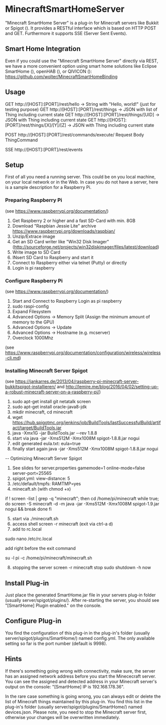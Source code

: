 # MinecraftSmartHomeServer

"Minecraft SmartHome Server" is a plug-in for Minecraft servers like Bukkit or Spigot (). It provides a RESTful interface which is based on HTTP POST and GET. Furthermore it supports SSE (Server Sent Events).

## Smart Home Integration

Even if you could use the "Minecraft SmartHome Server" directly via REST, we have a more convenient option using smart home solutions like Eclipse SmartHome (), openHAB (), or QIVICON (): https://github.com/wolter/MinecraftSmartHomeBinding

## Usage

GET http://[HOST]:[PORT]/rest/hello -> String with "Hello, world!" (just for testing purpose)
GET http://[HOST]:[PORT]/rest/things -> JSON with list of Thing including current state
GET http://[HOST]:[PORT]/rest/things/[UID] -> JSON with Thing including current state
GET http://[HOST]:[PORT]/rest/things/[X]/[Y]/[Z] -> JSON with Thing including current state

POST http://[HOST]:[PORT]/rest/commands/execute/
Request Body ThingCommand

SSE http://[HOST]:[PORT]/rest/events

## Setup

First of all you need a running server. This could be on you local machine, on your local network or in the Web. In case you do not have a server, here is a sample description for a Raspberry Pi.

### Preparing Raspberry Pi

(see https://www.raspberrypi.org/documentation/)

1. Get Raspberry 2 or higher and a fast SD-Card with min. 8GB
2. Download "Raspbian Jessie Lite" archive https://www.raspberrypi.org/downloads/raspbian/
3. Unzip/Extrace image
4. Get an SD Card writer like "Win32 Disk Imager" (http://sourceforge.net/projects/win32diskimager/files/latest/download)
5. Write image to SD Card
6. INsert SD Card to Raspberry and start it
7. Connect to Raspberry either via telnet (Putty) or directly
8. Login is pi raspberry

### Configure Raspberry Pi

(see https://www.raspberrypi.org/documentation/)

1. Start and Connect to Raspberry Login as pi raspberry
2. sudo raspi-config
3. Expand Filesystem
4. Advanced Options -> Memory Split (Assign the minimum amount of memory to the GPU)
4. Advanced Options -> Update
5. Advanced Options -> Hostname (e.g. mcserver)
6. Overclock 1000Mhz

(see https://www.raspberrypi.org/documentation/configuration/wireless/wireless-cli.md)

### Installing Minecraft Server Spigot

(see https://jankarres.de/2013/04/raspberry-pi-minecraft-server-bukkitspigot-installieren/ and http://lemire.me/blog/2016/04/02/setting-up-a-robust-minecraft-server-on-a-raspberry-pi/)

1. sudo apt-get install git netatalk screen
2. sudo apt-get install oracle-java8-jdk
3. mkdir minecraft, cd minecraft
4. wget https://hub.spigotmc.org/jenkins/job/BuildTools/lastSuccessfulBuild/artifact/target/BuildTools.jar
5. java -Xmx1G -jar BuildTools.jar --rev 1.8.8
6. start via java -jar -Xms512M -Xmx1008M spigot-1.8.8.jar nogui
7. edit generated eula.txt: eula=true
8. finally start again java -jar -Xms512M -Xmx1008M spigot-1.8.8.jar nogui

-- Optimizing Minecraft Server Spigot

1. See slides for server.properties
   gamemode=1
   online-mode=false
   server-port=25565
2. spigot.yml: view-distance: 5
3. /etc/default/tmpfs: RAMTMP=yes   
4. minecaft.sh (with chmod +x)
   
if ! screen -list | grep -q "minecraft"; then
  cd /home/pi/minecraft
  while true; do
    screen -S minecraft -d -m java -jar  -Xms512M -Xmx1008M spigot-1.9.jar nogui  && break
  done
fi

5. start via ./minecraft.sh
6. access shell screen -r minecraft (exit via ctrl-a d)
7. add to rc.local

sudo nano /etc/rc.local

add right before the exit command

su -l pi -c /home/pi/minecraft/minecraft.sh

8. stopping the server
screen -r minecraft
stop
sudo shutdown -h now


## Install Plug-in

Just place the generated SmartHome.jar file in your servers plug-in folder (usually server/spigot/plugins/). After re-starting the server, you should see "[SmartHome] Plugin enabled." on the console.

## Configure Plug-in

You find the configuration of this plug-in in the plug-in's folder (usually server/spigot/plugins/SmartHome/) named config.yml. The only available setting so far is the port number (default is 9998).

## Hints

If there's something going wrong with connectivity, make sure, the server has an assigned network address before you start the Minececraft server. You can see the assigned and detected address in your Minecraft server's output on the console: "[SmartHome] IP is 192.168.178.36". 

In the rare case something is going wrong, you can always edit or delete the list of Minecraft things maintained by this plug-in. You find this list in the plug-in's folder (usually server/spigot/plugins/SmartHome/) named devices.json. Please note, you need to stop the Minecraft server first, otherwise your changes will be overwritten immediately.